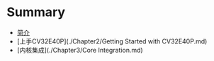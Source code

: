 # Summary

* [简介](./Chapter1/Introduction.md)
* [上手CV32E40P](./Chapter2/Getting Started with CV32E40P.md)
* [内核集成](./Chapter3/Core Integration.md)

